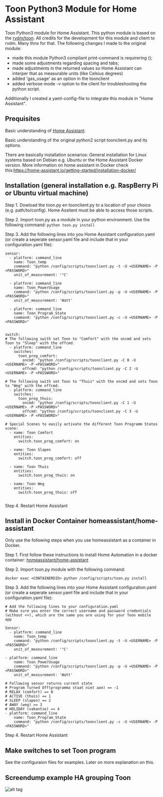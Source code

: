﻿# Toon Python3 Module for Home Assistant
Toon Python3 module for Home Assistant. This python module is based on the [rvdm/toon](https://github.com/rvdm/toon). All credits for the development for this module and client to rvdm. Many thnx for that.
The following changes I made to the original module:
- made this module Python3 compliant print-command is requirering ();
- made some adjustments regarding spacing and tabs;
- made adjustments in the returned values so Home Assistant can interper that as measurable units (like Celsius degrees)
- added 'gas_usage' as an option in the toonclient
- added verbose mode -v option to the client for troubleshooting the python script.

Additionally I created a yaml-config-file to integrate this module in "Home Assistant".

## Prequisites
Basic understanding of [Home Assistant](https://homeAssistant.io).

Basic understanding of the original python2 script toonclient.py and its options.

There are basically installation scenarios: General installation for Linux systems based on Debian e.g. Ubuntu or the Home Assistant Docker version. More information on home assistant in Docker check this:https://home-assistant.io/getting-started/installation-docker/

## Installation (general installation e.g. RaspBerry Pi or Ubuntu virtual machine)
Step 1. Dowload the toon.py en toonclient.py to a location of your choice (e.g. path/to/config). Home Assitent must be able to access those scripts.

Step 2. Import toon.py as a module in your python environment. Use the following command: ```python toon.py install```

Step 3. Add the following lines into you Home Assistant configuration.yaml (or create a seperate sensor.yaml file and include that in your configuration.yaml file):

```
sensor:
  - platform: command_line
    name: Toon_temp
    command: "python /config/scripts/toonclient.py -t -U <USERNAME> -P <PASSWORD>"
    unit_of_measurement: '°C'

  - platform: command_line
    name: Toon_PowerUsage
    command: "python /config/scripts/toonclient.py -p -U <USERNAME> -P <PASSWORD>"
    unit_of_measurement: 'Watt' 

  - platform: command_line
    name: Toon_Program_State
    command: "python /config/scripts/toonclient.py -c -U <USERNAME> -P <PASSWORD>"


switch:    
# The following swith set Toon to "Comfort" with the oncmd and sets Toon to "Sleep" with the offcmd.
  - platform: command_line
    switches:
      toon_prog_comfort:
        oncmd: "python /config/scripts/toonclient.py -C 0 -U <USERNAME> -P <PASSWORD>"
        offcmd: "python /config/scripts/toonclient.py -C 2 -U <USERNAME> -P <PASSWORD>"

# The following swith set Toon to "Thuis" with the oncmd and sets Toon to "Weg" with the offcmd.      
  - platform: command_line
    switches:
      toon_prog_thuis:
        oncmd: "python /config/scripts/toonclient.py -C 1 -U <USERNAME> -P <PASSWORD>"
        offcmd: "python /config/scripts/toonclient.py -C 3 -U <USERNAME> -P <PASSWORD>"
       
# Special Scenes to easily activate the different Toon Programm States
scene:
  - name: Toon Comfort
    entities:
      switch.toon_prog_comfort: on

  - name: Toon Slapen
    entities:
      switch.toon_prog_comfort: off

  - name: Toon Thuis
    entities:
      switch.toon_prog_thuis: on

  - name: Toon Weg
    entities:
      switch.toon_prog_thuis: off
       
```
Step 4. Restart Home Assistant



## Install in Docker Container homeassistant/home-assistant 
Only use the following steps when you use homeassistant as a container in Docker.


Step 1. First follow these instructions to install Home Automation in a docker container: [homeassistant/home-assistant](https://hithub.com/homeassistant/home-assistant)

Step 2. Import toon.py module with the following command:

```
docker exec <CONTAINERDID> python /config/scripts/toon.py install
```
Step 3. Add the following lines into your Home Assistant configuration.yaml (or create a seperate sensor.yaml file and include that in your configuration.yaml file):
```
# Add the following lines to your configuration.yaml
# Make sure you enter the correct username and password credentials (without <>), which are the same you are using for your Toon mobile app

Sensor:
  - platform: command_line
    name: Toon_temp
    command: "python /config/scripts/toonclient.py -t -U <USERNAME> -P <PASSWORD>"
    unit_of_measurement: '°C'

- platform: command_line
    name: Toon_PowerUsage
    command: "python /config/scripts/toonclient.py -p -U <USERNAME> -P <PASSWORD>"
    unit_of_measurement: 'Watt'

# Following sensor returns current state
# Program Turned Off(programma staat niet aan) == -1
# RELAX (comfort) == 0
# ACTIVE (thuis) == 1
# SLEEP (slapen) == 2
# AWAY (weg) == 3
# HOLIDAY (vakantie) == 4
- platform: command_line
    name: Toon_Program_State
    command: "python /config/scripts/toonclient.py -c -U <USERNAME> -P <PASSWORD>"

```
Step 4. Restart Home Assistant

## Make switches to set Toon program
See the configuraion files for examples. Later on more explanation on this.

## Screendump example HA grouping Toon
![alt tag](https://github.com/opdoffer/toon-homeassistant/blob/master/screen_dump_toon.png)


